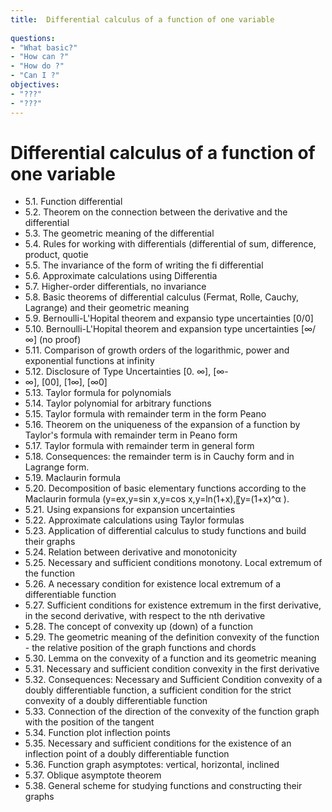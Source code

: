 ```yaml
---
title:  Differential calculus of a function of one variable
 
questions:
- "What basic?"
- "How can ?"
- "How do ?"
- "Can I ?"
objectives:
- "???"
- "???"
---
```

# Differential calculus of a function of one variable


- 5.1. Function differential
- 5.2. Theorem on the connection between the derivative and the differential
- 5.3. The geometric meaning of the differential
- 5.4. Rules for working with differentials (differential of sum, difference, product, quotie
- 5.5. The invariance of the form of writing the fi differential
- 5.6. Approximate calculations using Differentia
- 5.7. Higher-order differentials, no invariance
- 5.8. Basic theorems of differential calculus (Fermat, Rolle, Cauchy, Lagrange) and their geometric meaning
- 5.9. Bernoulli-L'Hopital theorem and expansio type uncertainties [0/0]
- 5.10. Bernoulli-L'Hopital theorem and expansion type uncertainties [∞/∞] (no proof)
- 5.11. Comparison of growth orders of the logarithmic, power and exponential functions at infinity
- 5.12. Disclosure of Type Uncertainties [0. ∞], [∞-
- ∞], [00], [1∞], [∞0]
- 5.13. Taylor formula for polynomials
- 5.14. Taylor polynomial for arbitrary functions
- 5.15. Taylor formula with remainder term in the form Peano
- 5.16. Theorem on the uniqueness of the expansion of a function by Taylor's formula with remainder term in Peano form
- 5.17. Taylor formula with remainder term in general form
- 5.18. Consequences: the remainder term is in Cauchy form and in Lagrange form.
- 5.19. Maclaurin formula
- 5.20. Decomposition of basic elementary functions according to the Maclaurin formula (y=ex,y=sin x,y=cos x,y=ln(1+x),〖y=(1+x)^α ).
- 5.21. Using expansions for expansion uncertainties
- 5.22. Approximate calculations using Taylor formulas
- 5.23. Application of differential calculus to study functions and build their graphs
- 5.24. Relation between derivative and monotonicity
- 5.25. Necessary and sufficient conditions monotony. Local extremum of the function
- 5.26. A necessary condition for existence local extremum of a differentiable function
- 5.27. Sufficient conditions for existence extremum in the first derivative, in the second derivative, with respect to the nth derivative
- 5.28. The concept of convexity up (down) of a function
- 5.29. The geometric meaning of the definition convexity of the function - the relative position of the graph functions and chords
- 5.30. Lemma on the convexity of a function and its geometric meaning
- 5.31. Necessary and sufficient condition convexity in the first derivative
- 5.32. Consequences: Necessary and Sufficient Condition convexity of a doubly differentiable function, a sufficient condition for the strict convexity of a doubly differentiable function
- 5.33. Connection of the direction of the convexity of the function graph with the position of the tangent
- 5.34. Function plot inflection points
- 5.35. Necessary and sufficient conditions for the existence of an inflection point of a doubly differentiable function
- 5.36. Function graph asymptotes: vertical, horizontal, inclined
- 5.37. Oblique asymptote theorem
- 5.38. General scheme for studying functions and constructing their graphs